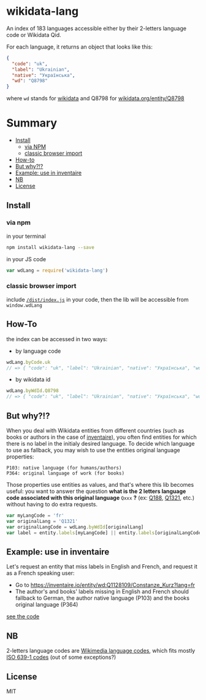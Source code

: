 wikidata-lang
====

An index of 183 languages accessible either by their 2-letters language code or Wikidata Qid.

For each language, it returns an object that looks like this:
```json
{
  "code": "uk",
  "label": "Ukrainian",
  "native": "Українська",
  "wd": "Q8798"
}
```
where `wd` stands for [wikidata](https://wikidata.org) and Q8798 for [wikidata.org/entity/Q8798](https://wikidata.org/entity/Q8798)

# Summary
- [Install](#install)
  - [via NPM](#via-npm)
  - [classic browser import](#classic-browser-import)
- [How-to](#how-to)
- [But why?!?](#but-why)
- [Example: use in inventaire](#example-use-in-inventaire)
- [NB](#nb)
- [License](#license)

## Install

### via npm
in your terminal
```sh
npm install wikidata-lang --save
```
in your JS code
```javascript
var wdLang = require('wikidata-lang')
```

### classic browser import
include [`/dist/index.js`](https://raw.githubusercontent.com/inventaire/wikidata-lang/master/dist/index.js) in your code, then the lib will be accessible from `window.wdLang`

## How-To
the index can be accessed in two ways:

- by language code
```javascript
wdLang.byCode.uk
// => { "code": "uk", "label": "Ukrainian", "native": "Українська", "wd": "Q8798" }
```

- by wikidata id
```javascript
wdLang.byWdId.Q8798
// => { "code": "uk", "label": "Ukrainian", "native": "Українська", "wd": "Q8798" }
```

## But why?!?
When you deal with Wikidata entities from different countries (such as books or authors in the case of [inventaire](http://github.com/inventaire/inventaire)), you often find entities for which there is no label in the initialy desired language. To decide which language to use as fallback, you may wish to use the entities original language properties:
```
P103: native language (for humans/authors)
P364: original language of work (for books)
```
Those properties use entities as values, and that's where this lib becomes useful: you want to answer the question **what is the 2 letters language code associated with this original language** `Qxxx` **?** (ex: [Q188](https://wikidata.org/entity/Q188), [Q1321](https://wikidata.org/entity/Q1321), etc.) without having to do extra requests.

```javascript
var myLangCode = 'fr'
var originalLang = 'Q1321'
var originalLangCode = wdLang.byWdId[originalLang]
var label = entity.labels[myLangCode] || entity.labels[originalLangCode] || entity.labels['en']
```

## Example: use in inventaire
Let's request an entity that miss labels in English and French, and request it as a French speaking user:

* Go to https://inventaire.io/entity/wd:Q1128109/Constanze_Kurz?lang=fr
* The author's and books' labels missing in English and French should fallback to German, the author native language (P103) and the books original language (P364)

[see the code](https://github.com/inventaire/inventaire-client/blob/dev/app/modules/entities/models/wikidata_entity.coffee#L71)

## NB
2-letters language codes are [Wikimedia language codes](https://www.wikidata.org/wiki/Property:P424), which fits mostly [ISO 639-1 codes](https://en.wikipedia.org/wiki/List_of_ISO_639-1_codes) (out of some exceptions?)

## License
MIT
